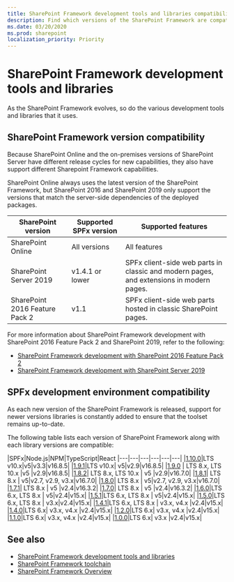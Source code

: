 ```yaml
---
title: SharePoint Framework development tools and libraries compatibility
description: Find which versions of the SharePoint Framework are compatible with each version of SharePoint, development tools and libraries.
ms.date: 03/20/2020
ms.prod: sharepoint
localization_priority: Priority
---
```



# SharePoint Framework development tools and libraries

As the SharePoint Framework evolves, so do the various development tools and libraries that it uses.

## SharePoint Framework version compatibility

Because SharePoint Online and the on-premises versions of SharePoint Server have different release cycles for new capabilities, they also have support different Sharepoint Framework capabilities.

SharePoint Online always uses the latest version of the SharePoint Framework, but SharePoint 2016 and SharePoint 2019 only support the versions that match the server-side dependencies of the deployed packages.

|SharePoint version|Supported SPFx version|Supported features
|---|---|---|
|SharePoint Online|All versions|All features
|SharePoint Server 2019|v1.4.1 or lower|SPFx client-side web parts in classic and modern pages, and extensions in modern pages.
|SharePoint 2016 Feature Pack 2|v1.1|SPFx client-side web parts hosted in classic SharePoint pages.

For more information about SharePoint Framework development with SharePoint 2016 Feature Pack 2 and SharePoint 2019, refer to the following:

* [SharePoint Framework development with SharePoint 2016 Feature Pack 2](sharepoint-2016-support.md)
* [SharePoint Framework development with SharePoint Server 2019](sharepoint-2019-support.md)

## SPFx development environment compatibility

As each new version of the SharePoint Framework is released, support for newer versions libraries is constantly added to ensure that the toolset remains up-to-date.

The following table lists each version of SharePoint Framework along with each library versions are compatible:

|SPFx|Node.js|NPM|TypeScript|React
|---|---|---|---|---|---|
|[1.10.0](https://github.com/SharePoint/sp-dev-docs/wiki/SharePoint-Framework-v1.10-release-notes)|LTS v10.x|v5|v3.3|v16.8.5|
|[1.9.1](https://github.com/SharePoint/sp-dev-docs/wiki/SharePoint-Framework-v1.9.1-release-notes)|LTS v10.x| v5|v2.9|v16.8.5|
|[1.9.0](https://github.com/SharePoint/sp-dev-docs/wiki/SharePoint-Framework-v1.9-release-notes) | LTS 8.x, LTS 10.x |v5 |v2.9|v16.8.5|
|[1.8.2](https://github.com/SharePoint/sp-dev-docs/wiki/SharePoint-Framework-v1.8.2-release-notes)| LTS 8.x, LTS 10.x | v5 |v2.9|v16.7.0|
|[1.8.1](https://github.com/SharePoint/sp-dev-docs/wiki/SharePoint-Framework-v1.8.1-release-notes)| LTS 8.x | v5|v2.7, v2.9, v3.x|v16.7.0|
|[1.8.0](https://github.com/SharePoint/sp-dev-docs/wiki/SharePoint-Framework-v1.8-release-notes)| LTS 8.x | v5|v2.7, v2.9, v3.x|v16.7.0|
|[1.7.1](https://github.com/SharePoint/sp-dev-docs/wiki/Release-Notes-for-SPFx-Package-Version-1.7.1)| LTS 8.x | v5 |v2.4|v16.3.2|
|[1.7.0](https://github.com/SharePoint/sp-dev-docs/wiki/SharePoint-Framework-v1.7-release-notes)| LTS 8.x | v5 |v2.4|v16.3.2|
|[1.6.0](https://github.com/SharePoint/sp-dev-docs/wiki/SharePoint-Framework-v1.6-release-notes)|LTS 6.x,  LTS 8.x | v5|v2.4|v15.x|
|[1.5.1](https://github.com/SharePoint/sp-dev-docs/wiki/Release-Notes-for-SPFx-Package-Version-1.5.1)|LTS 6.x,  LTS 8.x | v5|v2.4|v15.x|
|[1.5.0](https://github.com/SharePoint/sp-dev-docs/wiki/Release-Notes-for-SharePoint-Framework-Package-v1.5)|LTS 6.x,  LTS 8.x | v3.x|v2.4|v15.x|
|[1.4.1](https://github.com/SharePoint/sp-dev-docs/wiki/Release-Notes-for-SPFx-Package-Version-1.4.1)|LTS 6.x,  LTS 8.x | v3.x, v4.x |v2.4|v15.x|
|[1.4.0](https://github.com/SharePoint/sp-dev-docs/wiki/Release-Notes-for-SPFx-Package-Version-1.4)|LTS 6.x| v3.x, v4.x |v2.4|v15.x|
|[1.2.0](https://github.com/SharePoint/sp-dev-docs/wiki/Release-Notes---Extensions-RC-Drop-1.2)|LTS 6.x| v3.x, v4.x |v2.4|v15.x|
|[1.1.0](https://github.com/SharePoint/sp-dev-docs/wiki/Release-Notes---Extensions-Dev-Preview-Drop-1)|LTS 6.x| v3.x, v4.x |v2.4|v15.x|
|[1.0.0](https://github.com/SharePoint/sp-dev-docs/wiki/Release-Notes-GA)|LTS 6.x| v3.x |v2.4|v15.x|

## See also

- [SharePoint Framework development tools and libraries](tools-and-libraries.md)
- [SharePoint Framework toolchain](toolchain/sharepoint-framework-toolchain.md)
- [SharePoint Framework Overview](sharepoint-framework-overview.md)

